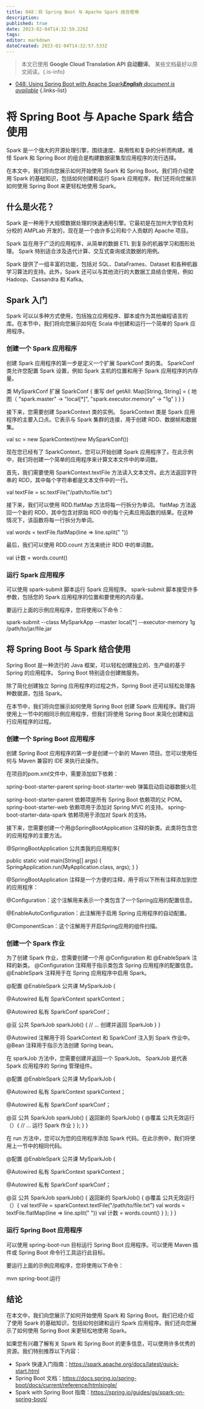 ```yaml
---
title: 048：将 Spring Boot 与 Apache Spark 结合使用
description: 
published: true
date: 2023-02-04T14:32:59.226Z
tags: 
editor: markdown
dateCreated: 2023-02-04T14:32:57.533Z
---
```


> 本文已使用 **Google Cloud Translation API 自动翻译**。
某些文档最好以原文阅读。{.is-info}



- [048: Using Spring Boot with Apache Spark***English** document is available*](/en/Knowledge-base/Spring-Boot/Learning/048-using-spring-boot-with-apache-spark)
{.links-list}




# 将 Spring Boot 与 Apache Spark 结合使用

Spark 是一个强大的开源处理引擎，围绕速度、易用性和复杂的分析而构建。难怪 Spark 和 Spring Boot 的组合是构建数据密集型应用程序的流行选择。

在本文中，我们将向您展示如何开始使用 Spark 和 Spring Boot。我们将介绍使用 Spark 的基础知识，包括如何创建和运行 Spark 应用程序。我们还将向您展示如何使用 Spring Boot 来更轻松地使用 Spark。

## 什么是火花？

Spark 是一种用于大规模数据处理的快速通用引擎。它最初是在加州大学伯克利分校的 AMPLab 开发的，现在是一个由许多公司和个人贡献的 Apache 项目。

Spark 旨在用于广泛的应用程序，从简单的数据 ETL 到复杂的机器学习和图形处理。 Spark 特别适合涉及迭代计算、交互式查询或流数据的用例。

Spark 提供了一组丰富的功能，包括对 SQL、DataFrames、Dataset 和各种机器学习算法的支持。此外，Spark 还可以与其他流行的大数据工具结合使用，例如 Hadoop、Cassandra 和 Kafka。

## Spark 入门

Spark 可以以多种方式使用，包括独立应用程序、脚本或作为其他编程语言的库。在本节中，我们将向您展示如何在 Scala 中创建和运行一个简单的 Spark 应用程序。

### 创建一个 Spark 应用程序

创建 Spark 应用程序的第一步是定义一个扩展 SparkConf 类的类。 SparkConf 类允许您配置 Spark 设置，例如 Spark 主机的位置和用于 Spark 应用程序的内存量。



类 MySparkConf 扩展 SparkConf {
   重写 def getAll: Map[String, String] = {
     地图（
       "spark.master" -> "local[*]",
       "spark.executor.memory" -> "1g"
     )
   }
}

接下来，您需要创建 SparkContext 类的实例。 SparkContext 类是 Spark 应用程序的主要入口点。它表示与 Spark 集群的连接，用于创建 RDD、数据帧和数据集。



val sc = new SparkContext(new MySparkConf())

现在您已经有了 SparkContext，您可以开始创建 Spark 应用程序了。在此示例中，我们将创建一个简单的应用程序来计算文本文件中的单词数。

首先，我们需要使用 SparkContext.textFile 方法读入文本文件。此方法返回字符串的 RDD，其中每个字符串都是文本文件中的一行。



val textFile = sc.textFile("/path/to/file.txt")

接下来，我们可以使用 RDD.flatMap 方法将每一行拆分为单词。 flatMap 方法返回一个新的 RDD，其中包含对原始 RDD 中的每个元素应用函数的结果。在这种情况下，该函数将每一行拆分为单词。



val words = textFile.flatMap(line => line.split(" "))

最后，我们可以使用 RDD.count 方法来统计 RDD 中的单词数。



val 计数 = words.count()

### 运行 Spark 应用程序

可以使用 spark-submit 脚本运行 Spark 应用程序。 spark-submit 脚本接受许多参数，包括您的 Spark 应用程序的位置和要使用的内存量。

要运行上面的示例应用程序，您将使用以下命令：

spark-submit --class MySparkApp --master local[*] --executor-memory 1g /path/to/jar/file.jar

## 将 Spring Boot 与 Spark 结合使用

Spring Boot 是一种流行的 Java 框架，可以轻松创建独立的、生产级的基于 Spring 的应用程序。 Spring Boot 特别适合创建微服务。

除了简化创建独立 Spring 应用程序的过程之外，Spring Boot 还可以轻松处理各种数据源，包括 Spark。

在本节中，我们将向您展示如何使用 Spring Boot 创建 Spark 应用程序。我们将使用上一节中的相同示例应用程序，但我们将使用 Spring Boot 来简化创建和运行应用程序的过程。

### 创建一个 Spring Boot 应用程序

创建 Spring Boot 应用程序的第一步是创建一个新的 Maven 项目。您可以使用任何与 Maven 兼容的 IDE 来执行此操作。

在项目的pom.xml文件中，需要添加如下依赖：

spring-boot-starter-parent
spring-boot-starter-web
弹簧启动启动器数据火花

spring-boot-starter-parent 依赖项是所有 Spring Boot 依赖项的父 POM。 spring-boot-starter-web 依赖项用于添加对 Spring MVC 的支持。 spring-boot-starter-data-spark 依赖项用于添加对 Spark 的支持。

接下来，您需要创建一个用@SpringBootApplication 注释的新类。此类将包含您的应用程序的主要方法。



@SpringBootApplication
公共类我的应用程序{

   public static void main(String[] args) {
      SpringApplication.run(MyApplication.class, args);
   }
}

@SpringBootApplication 注释是一个方便的注释，用于将以下所有注释添加到您的应用程序：

@Configuration：这个注解用来表示一个类包含了一个Spring应用的配置信息。

@EnableAutoConfiguration：此注解用于启用 Spring 应用程序的自动配置。

@ComponentScan：这个注解用于开启Spring应用的组件扫描。

### 创建一个 Spark 作业

为了创建 Spark 作业，您需要创建一个用 @Configuration 和 @EnableSpark 注释的新类。 @Configuration 注释用于指示类包含 Spring 应用程序的配置信息。 @EnableSpark 注释用于在 Spring 应用程序中启用 Spark。



@配置
@EnableSpark
公共课 MySparkJob {

   @Autowired
   私有 SparkContext sparkContext；

   @Autowired
   私有 SparkConf sparkConf；

   @豆
   公共 SparkJob sparkJob() {
      // ... 创建并返回 SparkJob
   }
}

@Autowired 注解用于将 SparkContext 和 SparkConf 注入到 Spark 作业中。 @Bean 注释用于指示方法创建 Spring bean。

在 sparkJob 方法中，您需要创建并返回一个 SparkJob。 SparkJob 是代表 Spark 应用程序的 Spring 管理组件。



@配置
@EnableSpark
公共课 MySparkJob {

   @Autowired
   私有 SparkContext sparkContext；

   @Autowired
   私有 SparkConf sparkConf；

   @豆
   公共 SparkJob sparkJob() {
      返回新的 SparkJob() {
         @覆盖
         公共无效运行（）{
            // ... 运行 Spark 作业
         }
      };
   }
}

在 run 方法中，您可以为您的应用程序添加 Spark 代码。在此示例中，我们将使用上一节中的相同代码。



@配置
@EnableSpark
公共课 MySparkJob {

   @Autowired
   私有 SparkContext sparkContext；

   @Autowired
   私有 SparkConf sparkConf；

   @豆
   公共 SparkJob sparkJob() {
      返回新的 SparkJob() {
         @覆盖
         公共无效运行（）{
            val textFile = sparkContext.textFile("/path/to/file.txt")
            val words = textFile.flatMap(line => line.split(" "))
            val 计数 = words.count()
         }
      };
   }
}

### 运行 Spring Boot 应用程序

可以使用 spring-boot-run 目标运行 Spring Boot 应用程序。可以使用 Maven 插件或 Spring Boot 命令行工具运行此目标。

要运行上面的示例应用程序，您将使用以下命令：

mvn spring-boot:运行

## 结论

在本文中，我们向您展示了如何开始使用 Spark 和 Spring Boot。我们已经介绍了使用 Spark 的基础知识，包括如何创建和运行 Spark 应用程序。我们还向您展示了如何使用 Spring Boot 来更轻松地使用 Spark。

如果您有兴趣了解有关 Spark 和 Spring Boot 的更多信息，可以使用许多优秀的资源。我们特别推荐以下内容：

- Spark 快速入门指南：https://spark.apache.org/docs/latest/quick-start.html
- Spring Boot 文档：https://docs.spring.io/spring-boot/docs/current/reference/htmlsingle/
- Spark with Spring Boot 指南：https://spring.io/guides/gs/spark-on-spring-boot/
